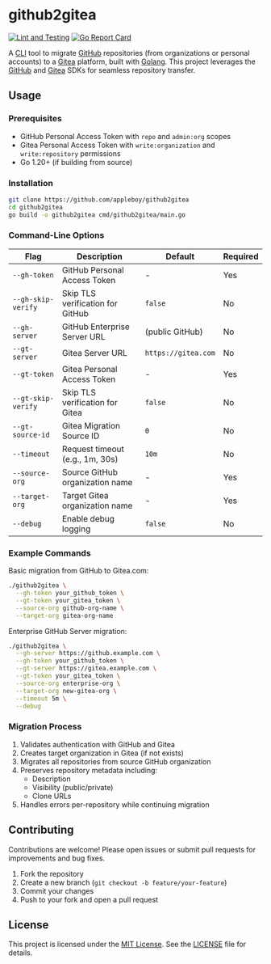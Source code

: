 # github2gitea

[![Lint and Testing](https://github.com/appleboy/github2gitea/actions/workflows/testing.yml/badge.svg)](https://github.com/appleboy/github2gitea/actions/workflows/testing.yml)
[![Go Report Card](https://goreportcard.com/badge/github.com/appleboy/github2gitea)](https://goreportcard.com/report/github.com/appleboy/github2gitea)

A [CLI](https://en.wikipedia.org/wiki/Command-line_interface) tool to migrate [GitHub](https://github.com/) repositories (from organizations or personal accounts) to a [Gitea](https://about.gitea.com/) platform, built with [Golang](https://go.dev/). This project leverages the [GitHub](https://github.com/) and [Gitea](https://pkg.go.dev/code.gitea.io/sdk/gitea) SDKs for seamless repository transfer.

## Usage

### Prerequisites

- GitHub Personal Access Token with `repo` and `admin:org` scopes
- Gitea Personal Access Token with `write:organization` and `write:repository` permissions
- Go 1.20+ (if building from source)

### Installation

```bash
git clone https://github.com/appleboy/github2gitea
cd github2gitea
go build -o github2gitea cmd/github2gitea/main.go
```

### Command-Line Options

| Flag               | Description                      | Default             | Required |
| ------------------ | -------------------------------- | ------------------- | -------- |
| `--gh-token`       | GitHub Personal Access Token     | -                   | Yes      |
| `--gh-skip-verify` | Skip TLS verification for GitHub | `false`             | No       |
| `--gh-server`      | GitHub Enterprise Server URL     | (public GitHub)     | No       |
| `--gt-server`      | Gitea Server URL                 | `https://gitea.com` | No       |
| `--gt-token`       | Gitea Personal Access Token      | -                   | Yes      |
| `--gt-skip-verify` | Skip TLS verification for Gitea  | `false`             | No       |
| `--gt-source-id`   | Gitea Migration Source ID        | `0`                 | No       |
| `--timeout`        | Request timeout (e.g., 1m, 30s)  | `10m`               | No       |
| `--source-org`     | Source GitHub organization name  | -                   | Yes      |
| `--target-org`     | Target Gitea organization name   | -                   | Yes      |
| `--debug`          | Enable debug logging             | `false`             | No       |

### Example Commands

Basic migration from GitHub to Gitea.com:

```bash
./github2gitea \
  --gh-token your_github_token \
  --gt-token your_gitea_token \
  --source-org github-org-name \
  --target-org gitea-org-name
```

Enterprise GitHub Server migration:

```bash
./github2gitea \
  --gh-server https://github.example.com \
  --gh-token your_github_token \
  --gt-server https://gitea.example.com \
  --gt-token your_gitea_token \
  --source-org enterprise-org \
  --target-org new-gitea-org \
  --timeout 5m \
  --debug
```

### Migration Process

1. Validates authentication with GitHub and Gitea
2. Creates target organization in Gitea (if not exists)
3. Migrates all repositories from source GitHub organization
4. Preserves repository metadata including:
   - Description
   - Visibility (public/private)
   - Clone URLs
5. Handles errors per-repository while continuing migration

## Contributing

Contributions are welcome! Please open issues or submit pull requests for improvements and bug fixes.

1. Fork the repository
2. Create a new branch (`git checkout -b feature/your-feature`)
3. Commit your changes
4. Push to your fork and open a pull request

## License

This project is licensed under the [MIT License](https://opensource.org/licenses/MIT). See the [LICENSE](LICENSE) file for details.
